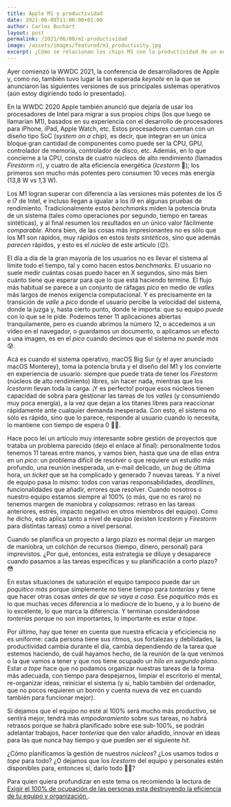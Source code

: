 ```yaml
---
title: Apple M1 y productividad
date: 2021-06-08T11:00:00+01:00
author: Carlos Buchart
layout: post
permalink: /2021/06/08/m1-productividad
image: /assets/images/featured/m1_productivity.jpg
excerpt: ¿Cómo se relacionan los chips M1 con la productividad de un equipo?
---
```


Ayer comienzó la WWDC 2021, la conferencia de desarrolladores de Apple y, como no, también tuvo lugar la tan esperada _keynote_ en la que se anunciaron las siguientes versiones de sus principales sistemas operativos (aún estoy digiriendo todo lo presentado).

En la WWDC 2020 Apple también anunció que dejaría de usar los procesadores de Intel para migrar a sus propios chips (los que luego se llamarían M1), basados en su experiencia con el desarrollo de procesadores para iPhone, iPad, Apple Watch, etc. Estos procesadores cuentan con un diseño tipo SoC (_system on a chip_), es decir, que integran en un única bloque gran cantidad de componentes como puede ser la CPU, GPU, controlador de memoria, controlador de disco, etc. Además, en lo que concierne a la CPU, consta de cuatro núcleos de alto rendimiento (llamados _Firestorm_ 🔥), y cuatro de alta eficiencia energética (_Icestorm_ 🧊); los primeros son mucho más potentes pero consumen 10 veces más energía (13,8 W vs 1,3 W).

Los M1 logran superar con diferencia a las versiones más potentes de los i5 e i7 de Intel, e incluso llegan a igualar a los i9 en algunas pruebas de rendimiento. Tradicionalmente estos _benchmarks_ miden la potencia bruta de un sistema (tales como operaciones por segundo, tiempo en tareas sintéticas), y al final resumen los resultados en un único valor fácilmente _comparable_. Ahora bien, de las cosas más impresionantes no es sólo que los M1 son rápidos, muy rápidos en estos _tests sintéticos_, sino que además _parecen_ rápidos, y esto es el _núcleo_ de este artículo (😉).

El día a día de la gran mayoría de los usuarios no es llevar el sistema al límite todo el tiempo, tal y como hacen estos _benchmarks_. El usuario no suele medir cuántas cosas puedo hacer en X segundos, sino más bien cuánto tiene que esperar para que lo que está haciendo termine. El flujo más habitual se parece a un conjunto de ráfagas _pico_ en medio de _valles_ más largos de menos exigencia computacional. Y es precisamente en la transición de _valle_ a _pico_ donde el usuario percibe la velocidad del sistema, donde la juzga y, hasta cierto punto, donde le importa: que su equipo _puede_ con lo que se le pide. Podemos tener 11 aplicaciones abiertas tranquilamente, pero es cuando abrimos la número 12, o accedemos a un vídeo en el navegador, o guardamos un documento, o aplicamos un efecto a una imagen, es en el _pico_ cuando decimos que el sistema _no puede más_ 😰.

Acá es cuando el sistema operativo, macOS Big Sur (y el ayer anunciado macOS Monterey), toma la potencia bruta y el diseño del M1 y los convierte en experiencia de usuario: siempre que puede trata de tener los _Firestorm_ (núcleos de alto rendimiento) libres, sin hacer nada, mientras que los _Icestorm_ llevan toda la carga. ¡Y es perfecto! porque esos núcleos tienen capacidad de sobra para gestionar las tareas de los _valles_ (y consumiendo muy poca energía), a la vez que dejan a los titanes libres para reaccionar rápidamente ante cualquier demanda inesperada. Con esto, el sistema no sólo es rápido, sino que lo parece, responde al usuario cuando lo necesita, lo mantiene con tiempo de espera 0 👍🏼.

Hace poco leí un artículo muy interesante sobre gestión de proyectos que trataba un problema parecido (dejo el enlace al final): personalmente todos tenemos 11 tareas entre manos, y vamos bien, hasta que una de ellas entra en un _pico_: un problema difícil de resolver o que requiere un estudio más profundo, una reunión inesperada, un e-mail delicado, un _bug_ de última hora, un _ticket_ que se ha complicado y generado 7 nuevas tareas. Y a nivel de equipo pasa lo mismo: todos con varias responsabilidades, _deadlines_, funcionalidades que añadir, errores que resolver. Cuando nosotros o nuestro equipo estamos siempre al 100% (o más, que no es raro) no tenemos margen de maniobra y _colapsamos_: retraso en las tareas anteriores, estrés, impacto negativo en otros miembros del equipo). Como he dicho, esto aplica tanto a nivel de equipo (existen _Icestorm_ y _Firestorm_ para distintas tareas) como a nivel personal.

Cuando se planifica un proyecto a largo plazo es normal dejar un margen de maniobra, un colchón de recursos (tiempo, dinero, personal) para imprevistos. ¿Por qué, entonces, esta estrategia se diluye y desaparece cuando pasamos a las tareas específicas y su planificación a corto plazo? 😳

En estas situaciones de saturación el equipo tampoco puede dar un _poquitico más_ porque simplemente no tiene tiempo para _tonterías_ y tiene que hacer otras cosas _antes de que se vaya a casa_. Ese _poquitico más_ es lo que muchas veces diferencia a lo mediocre de lo bueno, y a lo bueno de lo excelente, lo que marca la diferencia. Y terminan considerándose _tonterías_ porque no son importantes, lo importante es estar _a tope_.

Por último, hay que tener en cuenta que nuestra eficacia y eficiciencia no es uniforme: cada persona tiene sus ritmos, sus fortalezas y debilidades, la productividad cambia durante el día, cambia dependiendo de la tarea que estemos haciendo, de cuál hayamos hecho, de la reunión de la que venimos o la que vamos a tener y que nos tiene ocupado un _hilo en segundo plano_. Estar _a tope_ hace que no podamos organizar nuestras tareas de la forma más adecuada, con tiempo para despejarnos, limpiar el escritorio el mental, re-organizar ideas, reiniciar el sistema (y sí, hablo también del ordenador, que no pocos requieren un borrón y cuenta nueva de vez en cuando también para funcionar mejor).

Si dejamos que el equipo no esté al 100% será mucho más productivo, se sentirá mejor, tendrá más _empodaramiento_ sobre sus tareas, no habrá retrasos porque se habrá planificado sobre ese sub-100%, se podrán adelantar trabajos, hacer _tonterías_ que den valor añadido, innovar en ideas para las que nunca hay tiempo y que pueden ser el siguiente _hit_.

¿Cómo planificamos la gestión de nuestros _núcleos_? ¿Los usamos todos _a tope_ para todo? ¿O dejamos que los _Icestorm_ del equipo y personales estén disponibles para, entonces sí, darlo todo 💪🏼?

Para quien quiera profundizar en este tema os recomiendo la lectura de [Exigir el 100% de ocupación de las personas esta destruyendo la eficiencia de tu equipo y organización
](http://www.lecciones-aprendidas.info/2020/12/de-coleccion-exigir-el-100-de-ocupacion.html).
